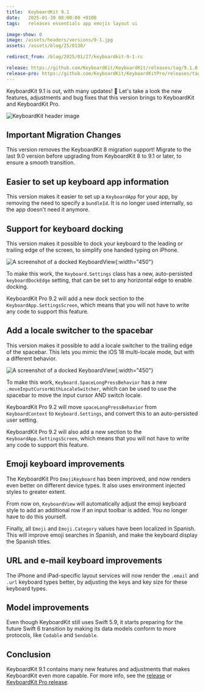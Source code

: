 ```yaml
---
title:  KeyboardKit 9.1
date:   2025-01-30 08:00:00 +0100
tags:   releases essentials app emojis layout ui

image-show: 0
image: /assets/headers/versions/9-1.jpg
assets: /assets/blog/25/0130/

redirect_from: /blog/2025/01/27/keyboardkit-9-1-rc

release: https://github.com/KeyboardKit/KeyboardKit/releases/tag/9.1.0
release-pro: https://github.com/KeyboardKit/KeyboardKitPro/releases/tag/9.1.0
---
```


KeyboardKit 9.1 is out, with many updates! 🚀 Let's take a look the new features, adjustments and bug fixes that this version brings to KeyboardKit and KeyboardKit Pro.

![KeyboardKit header image]({{page.image}})


## Important Migration Changes

This version removes the KeyboardKit 8 migration support! Migrate to the last 9.0 version before upgrading from KeyboardKit 8 to 9.1 or later, to ensure a smooth transition.


## Easier to set up keyboard app information

This version makes it easier to set up a `KeyboardApp` for your app, by removing the need to specify a `bundleId`. It is no longer used internally, so the app doesn't need it anymore.


## Support for keyboard docking

This version makes it possible to dock your keyboard to the leading or trailing edge of the screen, to simplify one handed typing on iPhone.

![A screenshot of a docked KeyboardView]({{page.assets}}screenshot-dock.png){:width="450"}

To make this work, the `Keyboard.Settings` class has a new, auto-persisted `keyboardDockEdge` setting, that can be set to any horizontal edge to enable docking.

KeyboardKit Pro 9.2 will add a new dock section to the `KeyboardApp.SettingsScreen`, which means that you will not have to write any code to support this feature.


## Add a locale switcher to the spacebar

This version makes it possible to add a locale switcher to the trailing edge of the spacebar. This lets you mimic the iOS 18 multi-locale mode, but with a different behavior.

![A screenshot of a docked KeyboardView]({{page.assets}}screenshot-spacebar.png){:width="450"}

To make this work, `Keyboard.SpaceLongPressBehavior` has a new `.moveInputCursorWithLocaleSwitcher`, which can be used to use the spacebar to move the input cursor AND switch locale.

KeyboardKit Pro 9.2 will move `spaceLongPressBehavior` from `KeyboardContext` to `Keyboard.Settings`, and convert this to an auto-persisted user setting. 

KeyboardKit Pro 9.2 will also add a new section to the `KeyboardApp.SettingsScreen`, which means that you will not have to write any code to support this feature.


## Emoji keyboard improvements

The KeyboardKit Pro `EmojiKeyboard` has been improved, and now renders even better on different device types. It also uses environment injected styles to greater extent.

From now on, `KeyboardView` will automatically adjust the emoji keyboard style to add an additional row if an input toolbar is added. You no longer have to do this yourself.

Finally, all `Emoji` and `Emoji.Category` values have been localized in Spanish. This will improve emoji searches in Spanish, and make the keyboard display the Spanish titles.


## URL and e-mail keyboard improvements

The iPhone and iPad-specific layout services will now render the `.email` and `.url` keyboard types better, by adjusting the keys and key size for these keyboard types.


## Model improvements

Even though KeyboardKit still uses Swift 5.9, it starts preparing for the future Swift 6 transition by making its data models conform to more protocols, like `Codable` and `Sendable`.


## Conclusion

KeyboardKit 9.1 contains many new features and adjustments that makes KeyboardKit even more capable. For more info, see the [release]({{page.release}}) or [KeyboardKit Pro release]({{page.release-pro}}). 